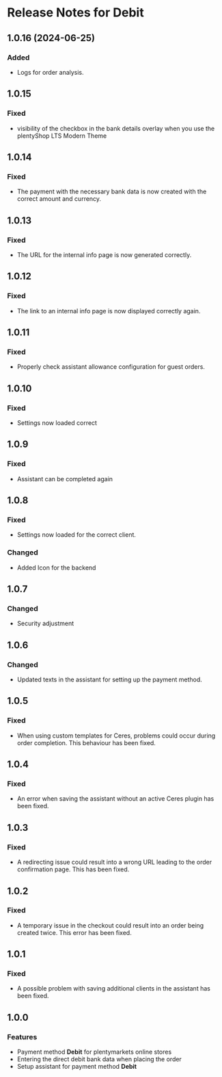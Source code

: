 # Release Notes for Debit

## 1.0.16 (2024-06-25)

### Added
- Logs for order analysis.

## 1.0.15

### Fixed
- visibility of the checkbox in the bank details overlay when you use the plentyShop LTS Modern Theme

## 1.0.14

### Fixed
- The payment with the necessary bank data is now created with the correct amount and currency.

## 1.0.13

### Fixed
- The URL for the internal info page is now generated correctly.

## 1.0.12

### Fixed
- The link to an internal info page is now displayed correctly again.

## 1.0.11

### Fixed
- Properly check assistant allowance configuration for guest orders.

## 1.0.10

### Fixed
- Settings now loaded correct

## 1.0.9

### Fixed
- Assistant can be completed again

## 1.0.8

### Fixed
- Settings now loaded for the correct client.

### Changed
- Added Icon for the backend

## 1.0.7

### Changed
- Security adjustment

## 1.0.6

### Changed
- Updated texts in the assistant for setting up the payment method.

## 1.0.5

### Fixed
- When using custom templates for Ceres, problems could occur during order completion. This behaviour has been fixed.

## 1.0.4

### Fixed
- An error when saving the assistant without an active Ceres plugin has been fixed.

## 1.0.3 

### Fixed
- A redirecting issue could result into a wrong URL leading to the order confirmation page. This has been fixed.

## 1.0.2

### Fixed
- A temporary issue in the checkout could result into an order being created twice. This error has been fixed.

## 1.0.1

### Fixed
- A possible problem with saving additional clients in the assistant has been fixed.

## 1.0.0

### Features
- Payment method **Debit** for plentymarkets online stores
- Entering the direct debit bank data when placing the order
- Setup assistant for payment method **Debit**
